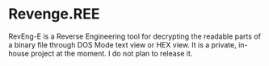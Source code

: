 # Revenge.REE
RevEng-E is a Reverse Engineering tool for decrypting the readable parts of a binary file through DOS Mode text view or HEX view. It is a private, in-house project at the moment. I do not plan to release it.
